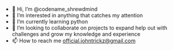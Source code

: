 - 👋 Hi, I’m @codename_shrewdmind
- 👀 I’m interested in anything that catches my attention
- 🌱 I’m currently learning python
- 💞️ I’m looking to collaborate on projects to expand help out with challenges and grow my knowledge and experience
- 📫 How to reach me official.johntrickz@gmail.com

<!---
shrewdmind/shrewdmind is a ✨ special ✨ repository because its `README.md` (this file) appears on your GitHub profile.
You can click the Preview link to take a look at your changes.
--->
